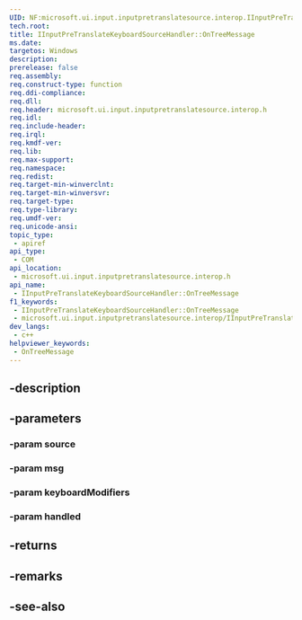 ```yaml
---
UID: NF:microsoft.ui.input.inputpretranslatesource.interop.IInputPreTranslateKeyboardSourceHandler.OnTreeMessage
tech.root: 
title: IInputPreTranslateKeyboardSourceHandler::OnTreeMessage
ms.date: 
targetos: Windows
description: 
prerelease: false
req.assembly: 
req.construct-type: function
req.ddi-compliance: 
req.dll: 
req.header: microsoft.ui.input.inputpretranslatesource.interop.h
req.idl: 
req.include-header: 
req.irql: 
req.kmdf-ver: 
req.lib: 
req.max-support: 
req.namespace: 
req.redist: 
req.target-min-winverclnt: 
req.target-min-winversvr: 
req.target-type: 
req.type-library: 
req.umdf-ver: 
req.unicode-ansi: 
topic_type:
 - apiref
api_type:
 - COM
api_location:
 - microsoft.ui.input.inputpretranslatesource.interop.h
api_name:
 - IInputPreTranslateKeyboardSourceHandler::OnTreeMessage
f1_keywords:
 - IInputPreTranslateKeyboardSourceHandler::OnTreeMessage
 - microsoft.ui.input.inputpretranslatesource.interop/IInputPreTranslateKeyboardSourceHandler::OnTreeMessage
dev_langs:
 - c++
helpviewer_keywords:
 - OnTreeMessage
---
```


## -description

## -parameters

### -param source

### -param msg

### -param keyboardModifiers

### -param handled

## -returns

## -remarks

## -see-also

